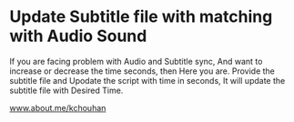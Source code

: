 # Update Subtitle file with matching with Audio Sound 
If you are facing problem with Audio and Subtitle sync, And want to increase or decrease the time seconds, then Here you are.
Provide the subtitle file and Upodate the script with time in seconds, It will update the subtitle file with
Desired Time.

www.about.me/kchouhan

